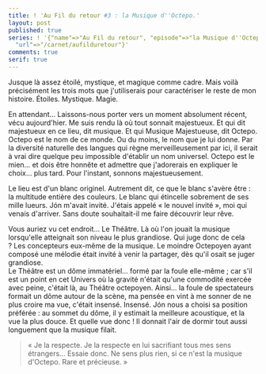 ```yaml
---
title: ! 'Au Fil du retour #3 : la Musique d''Octepo.'
layout: post
published: true
series: ! '{"name"=>"Au Fil du retour", "episode"=>"la Musique d''Octepo", "index"=>3,
  "url"=>"/carnet/aufilduretour"}'
comments: true
serif: true
---
```

Jusque là assez étoilé, mystique, et magique comme cadre. Mais voilà précisément les trois mots que j'utiliserais pour caractériser le reste de mon histoire.
Étoiles. Mystique. Magie.

En attendant… Laissons-nous porter vers un moment absolument récent, vécu aujourd'hier. Me suis rendu là où tout sonnait majestueux. Et qui dit majestueux en ce lieu, dit musique. Et qui Musique Majestueuse, dit Octepo.
Octepo est le nom de ce monde. Ou du moins, le nom que je lui donne. Par la diversité naturelle des langues qui règne merveilleusement par ici, il serait à vrai dire quelque peu impossible d'établir un nom universel. Octepo est le mien… et dois être honnête et admettre que j'adorerais en expliquer le choix… plus tard. Pour l'instant, sonnons majestueusement.

Le lieu est d'un blanc originel. Autrement dit, ce que le blanc s'avère être : la multitude entière des couleurs. Le blanc qui étincelle sobrement de ses mille lueurs.
Jón m'avait invité. J'étais appelé « le nouvel invité », moi qui venais d'arriver. Sans doute souhaitait-il me faire découvrir leur rêve.

Vous auriez vu cet endroit… Le Théâtre. Là où l'on jouait la musique lorsqu'elle atteignait son niveau le plus grandiose. Qui juge donc de cela ? Les concepteurs eux-même de la musique. Le moindre Octepoyen ayant composé une mélodie était invité à venir la partager, dès qu'il osait se juger grandiose.  
Le Théâtre est un dôme immatériel… formé par la foule elle-même ; car s'il est un point en cet Univers où la gravité n'était qu'une commodité exercée avec peine, c'était là, au Théâtre octepoyen. Ainsi… la foule de spectateurs formait un dôme autour de la scène, ma pensée en vint à me sonner de ne plus croire ma vue, c'était insensé. Insensé.
Jón nous a choisi sa position préférée : au sommet du dôme, il y estimait la meilleure acoustique, et la vue la plus douce. Et quelle vue donc ! Il donnait l'air de dormir tout aussi longuement que la musique filait. 

> « Je la respecte. Je la respecte en lui sacrifiant tous mes sens étrangers… Essaie donc. Ne sens plus rien, si ce n'est la musique d'Octepo. Rare et précieuse. »